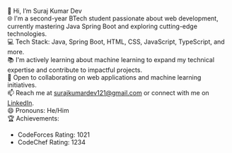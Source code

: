 👋 Hi, I’m Suraj Kumar Dev  
🌐 I'm a second-year BTech student passionate about web development, currently mastering Java Spring Boot and exploring cutting-edge technologies.  
💻 Tech Stack: Java, Spring Boot, HTML, CSS, JavaScript, TypeScript, and more.  
📚 I'm actively learning about machine learning to expand my technical expertise and contribute to impactful projects.  
🚀 Open to collaborating on web applications and machine learning initiatives.  
📫 Reach me at [surajkumardev121@gmail.com](mailto:surajkumardev121@gmail.com) or connect with me on [LinkedIn](https://www.linkedin.com/in/suraj-kumar-dev-b755a128b/).  
😄 Pronouns: He/Him  
🏆 Achievements:  
- CodeForces Rating: 1021  
- CodeChef Rating: 1234

